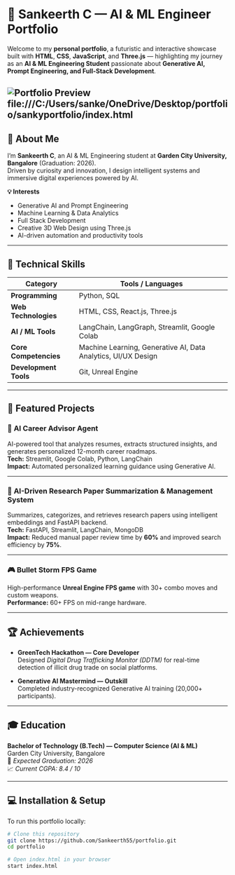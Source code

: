 # 🌌 Sankeerth C — AI & ML Engineer Portfolio

Welcome to my **personal portfolio**, a futuristic and interactive showcase built with **HTML**, **CSS**, **JavaScript**, and **Three.js** — highlighting my journey as an **AI & ML Engineering Student** passionate about **Generative AI, Prompt Engineering, and Full-Stack Development**.

![Portfolio Preview](./preview.png)file:///C:/Users/sanke/OneDrive/Desktop/portfolio/sankyportfolio/index.html
---

## 🚀 About Me

I’m **Sankeerth C**, an AI & ML Engineering student at **Garden City University, Bangalore** (Graduation: 2026).  
Driven by curiosity and innovation, I design intelligent systems and immersive digital experiences powered by AI.

**💡 Interests**
- Generative AI and Prompt Engineering  
- Machine Learning & Data Analytics  
- Full Stack Development  
- Creative 3D Web Design using Three.js  
- AI-driven automation and productivity tools  

---

## 🧠 Technical Skills

| Category | Tools / Languages |
|-----------|------------------|
| **Programming** | Python, SQL |
| **Web Technologies** | HTML, CSS, React.js, Three.js |
| **AI / ML Tools** | LangChain, LangGraph, Streamlit, Google Colab |
| **Core Competencies** | Machine Learning, Generative AI, Data Analytics, UI/UX Design |
| **Development Tools** | Git, Unreal Engine |

---

## 🧩 Featured Projects

### 🤖 **AI Career Advisor Agent**
AI-powered tool that analyzes resumes, extracts structured insights, and generates personalized 12-month career roadmaps.  
**Tech:** Streamlit, Google Colab, Python, LangChain  
**Impact:** Automated personalized learning guidance using Generative AI.

---

### 📝 **AI-Driven Research Paper Summarization & Management System**
Summarizes, categorizes, and retrieves research papers using intelligent embeddings and FastAPI backend.  
**Tech:** FastAPI, Streamlit, LangChain, MongoDB  
**Impact:** Reduced manual paper review time by **60%** and improved search efficiency by **75%**.

---

### 🎮 **Bullet Storm FPS Game**
High-performance **Unreal Engine FPS game** with 30+ combo moves and custom weapons.  
**Performance:** 60+ FPS on mid-range hardware.

---

## 🏆 Achievements

- **GreenTech Hackathon — Core Developer**  
  Designed *Digital Drug Trafficking Monitor (DDTM)* for real-time detection of illicit drug trade on social platforms.

- **Generative AI Mastermind — Outskill**  
  Completed industry-recognized Generative AI training (20,000+ participants).

---

## 🎓 Education

**Bachelor of Technology (B.Tech) — Computer Science (AI & ML)**  
Garden City University, Bangalore  
📅 *Expected Graduation: 2026*  
📈 *Current CGPA: 8.4 / 10*

---

## 💻 Installation & Setup

To run this portfolio locally:

```bash
# Clone this repository
git clone https://github.com/Sankeerth55/portfolio.git
cd portfolio

# Open index.html in your browser
start index.html

